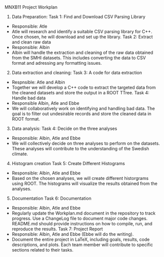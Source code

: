 MNXB11 Project Workplan

1. Data Preparation:
  Task 1: Find and Download CSV Parsing Library
- Responsible: Atle
- Atle will research and identify a suitable CSV parsing library for C++. Once chosen, he will download and set up the library.
  Task 2: Extract and clean raw data
- Responsible: Albin
- Albin will handle the extraction and cleaning of the raw data obtained from the SMHI datasets. This includes converting the data to CSV format and adressing any formatting issues.

2. Data extraction and cleaning:
  Task 3: A code for data extraction
- Respnsible: Atle and Albin
- Together we will develop a C++ code to extract the targeted data from the cleaned datasets and store the output in a ROOT 
  TTree.
  Task 4: Handle bad data
- Responsible Albin, Atle and Ebbe
- We will collaboratively work on identifying and handling bad data. The goal is to filter out undesirable records and store 
  the cleaned data in ROOT format.
3. Data analysis:
  Task 4: Decide on the three analyses
- Responsible: Albin, Atle and Ebbe
- We will collectively decide on three analyses to perform on the datasets. These analyses will contribute to the 
  understanding of the Swedish climate.
4. Histogram creation
  Task 5: Create Different Histograms
- Responsible: Albin, Atle and Ebbe
- Based on the chosen analyses, we will create different historgrams using ROOT. The histograms will visualize the results 
  obtained from the analyses.
5. Documentation
   Task 6: Documentation
- Responsible: Albin, Atle and Ebbe
- Regularly update the Workplan.md document in the repository to track progress. Use a ChangeLog file to document major code 
  changes. README.md should provide instructions on how to compile, run, and reproduce the results.
  Task 7: Project Report
- Responsible: Albin, Atle and Ebbe (Ebbe will do the writing).
- Document the entire project in LaTeX, including goals, results, code descriptions, and plots. Each team member will 
  contribute to specific sections related to their tasks.
